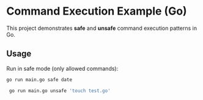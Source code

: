 # Command Execution Example (Go)

This project demonstrates **safe** and **unsafe** command execution patterns in Go.

## Usage

Run in safe mode (only allowed commands):

```bash
go run main.go safe date

 go run main.go unsafe 'touch test.go'
```
